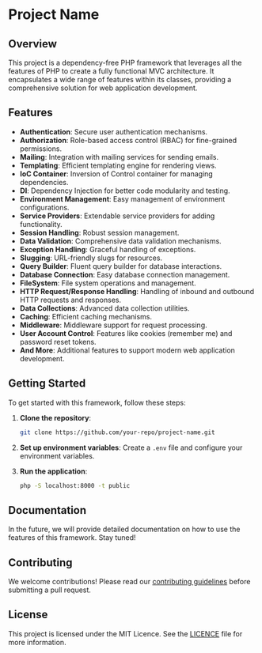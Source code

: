 # Project Name

## Overview

This project is a dependency-free PHP framework that leverages all the features of PHP to create a fully functional MVC architecture. It encapsulates a wide range of features within its classes, providing a comprehensive solution for web application development.

## Features

- **Authentication**: Secure user authentication mechanisms.
- **Authorization**: Role-based access control (RBAC) for fine-grained permissions.
- **Mailing**: Integration with mailing services for sending emails.
- **Templating**: Efficient templating engine for rendering views.
- **IoC Container**: Inversion of Control container for managing dependencies.
- **DI**: Dependency Injection for better code modularity and testing.
- **Environment Management**: Easy management of environment configurations.
- **Service Providers**: Extendable service providers for adding functionality.
- **Session Handling**: Robust session management.
- **Data Validation**: Comprehensive data validation mechanisms.
- **Exception Handling**: Graceful handling of exceptions.
- **Slugging**: URL-friendly slugs for resources.
- **Query Builder**: Fluent query builder for database interactions.
- **Database Connection**: Easy database connection management.
- **FileSystem**: File system operations and management.
- **HTTP Request/Response Handling**: Handling of inbound and outbound HTTP requests and responses.
- **Data Collections**: Advanced data collection utilities.
- **Caching**: Efficient caching mechanisms.
- **Middleware**: Middleware support for request processing.
- **User Account Control**: Features like cookies (remember me) and password reset tokens.
- **And More**: Additional features to support modern web application development.

## Getting Started

To get started with this framework, follow these steps:

1. **Clone the repository**:
    ```sh
    git clone https://github.com/your-repo/project-name.git
    ```

2. **Set up environment variables**:
    Create a `.env` file and configure your environment variables.

3. **Run the application**:
    ```sh
    php -S localhost:8000 -t public
    ```

## Documentation

In the future, we will provide detailed documentation on how to use the features of this framework. Stay tuned!

## Contributing

We welcome contributions! Please read our [contributing guidelines](./CONTRIBUTING.md) before submitting a pull request.

## License

This project is licensed under the MIT Licence. See the [LICENCE](./LICENCE) file for more information.